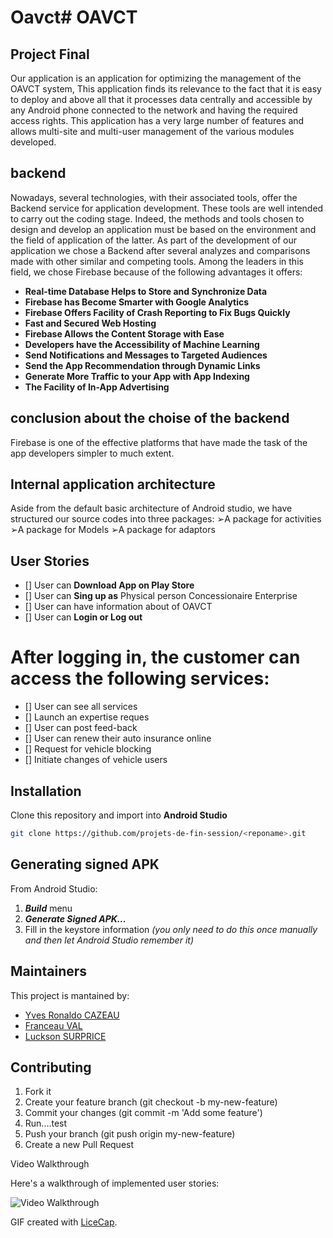 # Oavct# OAVCT
##  **Project Final**

Our application is an application for optimizing the management of the OAVCT system, This application finds its relevance to the fact that it is easy to deploy and above all that it processes data centrally and accessible by any Android phone connected to the network and having the required access rights. This application has a very large number of features and allows multi-site and multi-user management of the various modules developed.

##  **backend**

Nowadays, several technologies, with their associated tools, offer the Backend service for application development. These tools are well intended to carry out the coding stage. Indeed, the methods and tools chosen to design and develop an application must be based on the environment and the field of application of the latter. As part of the development of our application we chose a Backend after several analyzes and comparisons made with other similar and competing tools.
Among the leaders in this field, we chose Firebase because of the following advantages it offers: 
* **Real-time Database Helps to Store and Synchronize Data**
* **Firebase has Become Smarter with Google Analytics**
* **Firebase Offers Facility of Crash Reporting to Fix Bugs Quickly**
* **Fast and Secured Web Hosting**
* **Firebase Allows the Content Storage with Ease**
* **Developers have the Accessibility of Machine Learning**
* **Send Notifications and Messages to Targeted Audiences**
* **Send the App Recommendation through Dynamic Links**
* **Generate More Traffic to your App with App Indexing**
* **The Facility of In-App Advertising**
##  **conclusion about the choise of the backend**
Firebase is one of the effective platforms that have made the task of the app developers simpler to much extent.

##  **Internal application architecture**
Aside  from  the  default  basic  architecture  of  Android  studio,  we  have  structured  our  source  codes  into three packages:
➢A package for activities
➢A package for Models
➢A package for adaptors

## User Stories
* [] User can **Download App on Play Store**
* [] User can **Sing up as**
      Physical person
      Concessionaire
      Enterprise	
 * [] User can have information about of OAVCT   
* [] User can **Login or Log out** 
# After logging in, the customer can access the following services:
* [] User can see all services
* [] Launch an expertise reques
* [] User can  post feed-back
* [] User can renew their auto insurance online
* [] Request for vehicle blocking
* [] Initiate changes of vehicle users

## Installation
Clone this repository and import into **Android Studio**
```bash
git clone https://github.com/projets-de-fin-session/<reponame>.git
```
## Generating signed APK
From Android Studio:
1. ***Build*** menu
2. ***Generate Signed APK...***
3. Fill in the keystore information *(you only need to do this once manually and then let Android Studio remember it)*

## Maintainers
This project is mantained by:
* [Yves Ronaldo CAZEAU](https://github.com/ycazeau)
* [Franceau VAL](https://github.com/valfranceau)
* [Luckson SURPRICE](https://github.com/Sluckson)


## Contributing

1. Fork it
2. Create your feature branch (git checkout -b my-new-feature)
3. Commit your changes (git commit -m 'Add some feature')
4. Run....test
5. Push your branch (git push origin my-new-feature)
6. Create a new Pull Request

Video Walkthrough

Here's a walkthrough of implemented user stories:

<img src='' title='Video Walkthrough' width='' alt='Video Walkthrough' />

GIF created with [LiceCap](http://www.cockos.com/licecap/).

